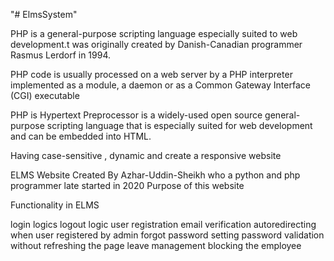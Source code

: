 "# ElmsSystem" 

PHP is a general-purpose scripting language especially suited to web development.t was originally created by Danish-Canadian programmer Rasmus Lerdorf in 1994.

PHP code is usually processed on a web server by a PHP interpreter implemented as a module, a daemon or as a Common Gateway Interface (CGI) executable

PHP is Hypertext Preprocessor is a widely-used open source general-purpose scripting language that is especially suited for web development and can be embedded into HTML.

Having case-sensitive , dynamic and create a responsive website

ELMS Website Created By Azhar-Uddin-Sheikh who a python and php programmer late started in 2020 Purpose of this website

Functionality in ELMS

login logics
logout logic
user registration
email verification 
autoredirecting when user registered by admin
forgot password 
setting password
validation without refreshing the page 
leave management 
blocking the employee 
